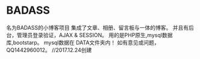 # BADASS
名为BADASS的小博客项目
集成了文章、相册、留言板与一体的博客。
并且有后台，管理员登录验证，AJAX & SESSION。
用的是PHP原生,mysql数据库,bootstarp。
mysql数据在 DATA文件夹内！
如有意见或问题，QQ1442960012。
                                              //2017.12.24创建
